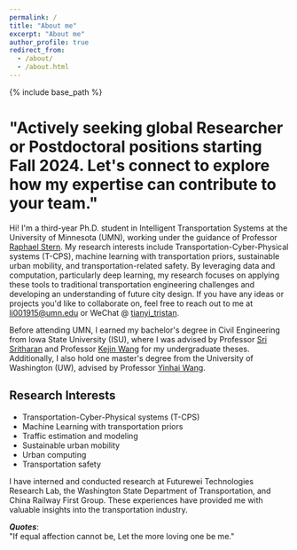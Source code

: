 ```yaml
---
permalink: /
title: "About me"
excerpt: "About me"
author_profile: true
redirect_from: 
  - /about/
  - /about.html
---
```

{% include base_path %}

"Actively seeking global Researcher or Postdoctoral positions starting Fall 2024. Let's connect to explore how my expertise can contribute to your team."
==
Hi! I'm a third-year Ph.D. student in Intelligent Transportation Systems at the University of Minnesota (UMN), working under the guidance of Professor [Raphael Stern](https://cse.umn.edu/cege/faculty/raphael-stern). My research interests include Transportation-Cyber-Physical systems (T-CPS), machine learning with transportation priors, sustainable urban mobility, and transportation-related safety. By leveraging data and computation, particularly deep learning, my research focuses on applying these tools to traditional transportation engineering challenges and developing an understanding of future city design. If you have any ideas or projects you'd like to collaborate on, feel free to reach out to me at li001915@umn.edu or WeChat @ [tianyi_tristan](https://tianyi17.github.io/files/wechat_Li.JPG).

Before attending UMN, I earned my bachelor's degree in Civil Engineering from Iowa State University (ISU), where I was advised by Professor [Sri Sritharan](https://www.engineering.iastate.edu/people/profile/sri/) and Professor [Kejin Wang](https://www.engineering.iastate.edu/people/profile/kejinw/) for my undergraduate theses. Additionally, I also hold one master's degree from the University of Washington (UW), advised by Professor [Yinhai Wang](https://www.ce.washington.edu/facultyfinder/yinhai-wang). 

Research Interests
---
* Transportation-Cyber-Physical systems (T-CPS)
* Machine Learning with transportation priors
* Traffic estimation and modeling
* Sustainable urban mobility
* Urban computing
* Transportation safety


I have interned and conducted research at Futurewei Technologies Research Lab, the Washington State Department of Transportation, and China Railway First Group. These experiences have provided me with valuable insights into the transportation industry.

***Quotes***:<br/>
"If equal affection cannot be, Let the more loving one be me."<br/>



<script type='text/javascript' id='clustrmaps' src='//cdn.clustrmaps.com/map_v2.js?cl=ffffff&w=a&t=tt&d=mOLq8ml6_8GeJFfRaOGlKt1qOHfyBzpQU0YGiQEZeOA'></script>
